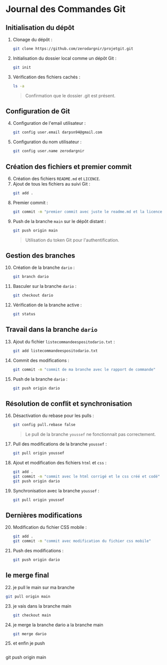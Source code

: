 # Journal des Commandes Git

## Initialisation du dépôt
1. Clonage du dépôt :
   ```bash
   git clone https://github.com/zerodargnir/projetgit.git
   ```
2. Initialisation du dossier local comme un dépôt Git :
   ```bash
   git init
   ```
3. Vérification des fichiers cachés :
   ```bash
   ls -a
   ```
   > Confirmation que le dossier .git est présent.

## Configuration de Git
4. Configuration de l'email utilisateur :
   ```bash
   git config user.email darpsn94@gmail.com
   ```
5. Configuration du nom utilisateur :
   ```bash
   git config user.name zerodargnir
   ```

## Création des fichiers et premier commit
6. Création des fichiers `README.md` et `LICENCE`.
7. Ajout de tous les fichiers au suivi Git :
   ```bash
   git add .
   ```
8. Premier commit :
   ```bash
   git commit -m "premier commit avec juste le readme.md et la licence"
   ```
9. Push de la branche `main` sur le dépôt distant :
   ```bash
   git push origin main
   ```
   > Utilisation du token Git pour l'authentification.

## Gestion des branches
10. Création de la branche `dario` :
    ```bash
    git branch dario
    ```
11. Basculer sur la branche `dario` :
    ```bash
    git checkout dario
    ```
12. Vérification de la branche active :
    ```bash
    git status
    ```

## Travail dans la branche `dario`
13. Ajout du fichier `listecommandeespositodario.txt` :
    ```bash
    git add listecommandeespositodario.txt
    ```
14. Commit des modifications :
    ```bash
    git commit -m "commit de ma branche avec le rapport de commande"
    ```
15. Push de la branche `dario` :
    ```bash
    git push origin dario
    ```

## Résolution de conflit et synchronisation
16. Désactivation du rebase pour les pulls :
    ```bash
    git config pull.rebase false
    ```
    > Le pull de la branche `youssef` ne fonctionnait pas correctement.
17. Pull des modifications de la branche `youssef` :
    ```bash
    git pull origin youssef
    ```
18. Ajout et modification des fichiers `html` et `css` :
    ```bash
    git add .
    git commit -m "commit avec le html corrigé et le css créé et codé"
    git push origin dario
    ```
19. Synchronisation avec la branche `youssef` :
    ```bash
    git pull origin youssef
    ```

## Dernières modifications
20. Modification du fichier CSS mobile :
    ```bash
    git add .
    git commit -m "commit avec modification du fichier css mobile"
    ```
21. Push des modifications :
    ```bash
    git push origin dario

## le merge final

22. je pull le main sur ma branche 
   ```bash
   git pull origin main
   ```
23. je vais dans la branche main
    ```bash
    git checkout main
    ```
24. je merge la branche dario a la branche main
    ```bash
    git merge dario
    ```
25. et enfin je push
    ```bash
  git push origin main
  ```